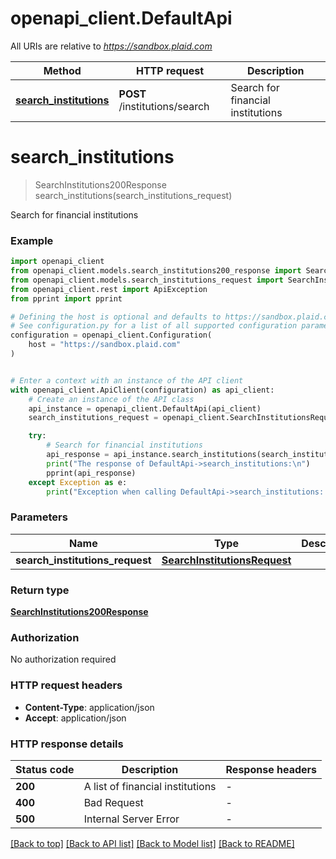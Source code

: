# openapi_client.DefaultApi

All URIs are relative to *https://sandbox.plaid.com*

Method | HTTP request | Description
------------- | ------------- | -------------
[**search_institutions**](DefaultApi.md#search_institutions) | **POST** /institutions/search | Search for financial institutions


# **search_institutions**
> SearchInstitutions200Response search_institutions(search_institutions_request)

Search for financial institutions

### Example


```python
import openapi_client
from openapi_client.models.search_institutions200_response import SearchInstitutions200Response
from openapi_client.models.search_institutions_request import SearchInstitutionsRequest
from openapi_client.rest import ApiException
from pprint import pprint

# Defining the host is optional and defaults to https://sandbox.plaid.com
# See configuration.py for a list of all supported configuration parameters.
configuration = openapi_client.Configuration(
    host = "https://sandbox.plaid.com"
)


# Enter a context with an instance of the API client
with openapi_client.ApiClient(configuration) as api_client:
    # Create an instance of the API class
    api_instance = openapi_client.DefaultApi(api_client)
    search_institutions_request = openapi_client.SearchInstitutionsRequest() # SearchInstitutionsRequest | 

    try:
        # Search for financial institutions
        api_response = api_instance.search_institutions(search_institutions_request)
        print("The response of DefaultApi->search_institutions:\n")
        pprint(api_response)
    except Exception as e:
        print("Exception when calling DefaultApi->search_institutions: %s\n" % e)
```



### Parameters


Name | Type | Description  | Notes
------------- | ------------- | ------------- | -------------
 **search_institutions_request** | [**SearchInstitutionsRequest**](SearchInstitutionsRequest.md)|  | 

### Return type

[**SearchInstitutions200Response**](SearchInstitutions200Response.md)

### Authorization

No authorization required

### HTTP request headers

 - **Content-Type**: application/json
 - **Accept**: application/json

### HTTP response details

| Status code | Description | Response headers |
|-------------|-------------|------------------|
**200** | A list of financial institutions |  -  |
**400** | Bad Request |  -  |
**500** | Internal Server Error |  -  |

[[Back to top]](#) [[Back to API list]](../README.md#documentation-for-api-endpoints) [[Back to Model list]](../README.md#documentation-for-models) [[Back to README]](../README.md)

